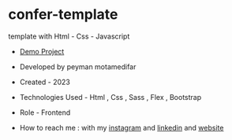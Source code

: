 # confer-template
template with  Html - Css - Javascript



- [Demo Project](https://peymanmotamedifar.github.io/confer-template/)

- Developed by peyman motamedifar

- Created - 2023

- Technologies Used - Html , Css , Sass , Flex , Bootstrap 


- Role - Frontend

- How to reach me : with my [instagram](https://www.instagram.com/peyman_web) and [linkedin](https://www.linkedin.com/in/peymanmotamedifar) and [website](https://www.peyman-web.ir)
